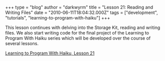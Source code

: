 +++
type = "blog"
author = "darkwyrm"
title = "Lesson 21: Reading and Writing Files"
date = "2010-06-11T18:04:32.000Z"
tags = ["development", "tutorials", "learning-to-program-with-haiku"]
+++

This lesson continues with delving into the Storage Kit, reading and writing files. We also start writing code for the final project of the Learning to Program With Haiku series which will be developed over the course of several lessons.

<a href="http://darkwyrm.beemulated.net/downloads/pdf/Learning%20to%20Program%20With%20Haiku%20Lesson%2021.pdf">Learning to Program With Haiku, Lesson 21</a>


